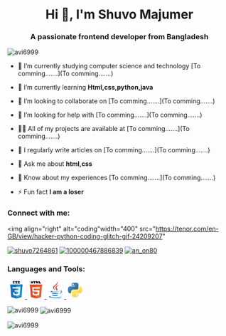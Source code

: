 <h1 align="center">Hi 👋, I'm Shuvo Majumer</h1>
<h3 align="center">A passionate frontend developer from Bangladesh</h3>

<p align="left"> <img src="https://komarev.com/ghpvc/?username=avi6999&label=Profile%20views&color=0e75b6&style=flat" alt="avi6999" /> </p>

- 🔭 I’m currently studying computer science and technology [To comming.......](To comming.......)

- 🌱 I’m currently learning **Html,css,python,java**

- 👯 I’m looking to collaborate on [To comming.......](To comming.......)

- 🤝 I’m looking for help with [To comming.......](To comming.......)

- 👨‍💻 All of my projects are available at [To comming.......](To comming.......)

- 📝 I regularly write articles on [To comming.......](To comming.......)

- 💬 Ask me about **html,css**

- 📄 Know about my experiences [To comming.......](To comming.......)

- ⚡ Fun fact **I am a loser**

<h3 align="left">Connect with me:</h3>

<img align="right" alt="coding"width="400" src="https://tenor.com/en-GB/view/hacker-python-coding-glitch-gif-24209207"
<p align="left">
<a href="https://twitter.com/shuvo7264861" target="blank"><img align="center" src="https://raw.githubusercontent.com/rahuldkjain/github-profile-readme-generator/master/src/images/icons/Social/twitter.svg" alt="shuvo7264861" height="30" width="40" /></a>
<a href="https://fb.com/100000467886839" target="blank"><img align="center" src="https://raw.githubusercontent.com/rahuldkjain/github-profile-readme-generator/master/src/images/icons/Social/facebook.svg" alt="100000467886839" height="30" width="40" /></a>
<a href="https://instagram.com/an_on80" target="blank"><img align="center" src="https://raw.githubusercontent.com/rahuldkjain/github-profile-readme-generator/master/src/images/icons/Social/instagram.svg" alt="an_on80" height="30" width="40" /></a>
</p>

<h3 align="left">Languages and Tools:</h3>
<p align="left"> <a href="https://www.w3schools.com/css/" target="_blank" rel="noreferrer"> <img src="https://raw.githubusercontent.com/devicons/devicon/master/icons/css3/css3-original-wordmark.svg" alt="css3" width="40" height="40"/> </a> <a href="https://www.w3.org/html/" target="_blank" rel="noreferrer"> <img src="https://raw.githubusercontent.com/devicons/devicon/master/icons/html5/html5-original-wordmark.svg" alt="html5" width="40" height="40"/> </a> <a href="https://www.java.com" target="_blank" rel="noreferrer"> <img src="https://raw.githubusercontent.com/devicons/devicon/master/icons/java/java-original.svg" alt="java" width="40" height="40"/> </a> <a href="https://www.python.org" target="_blank" rel="noreferrer"> <img src="https://raw.githubusercontent.com/devicons/devicon/master/icons/python/python-original.svg" alt="python" width="40" height="40"/> </a> </p>

<p><img align="left" src="https://github-readme-stats.vercel.app/api/top-langs?username=avi6999&show_icons=true&locale=en&layout=compact" alt="avi6999" /></p>

<p>&nbsp;<img align="center" src="https://github-readme-stats.vercel.app/api?username=avi6999&show_icons=true&locale=en" alt="avi6999" /></p>

<p><img align="center" src="https://github-readme-streak-stats.herokuapp.com/?user=avi6999&" alt="avi6999" /></p> 
